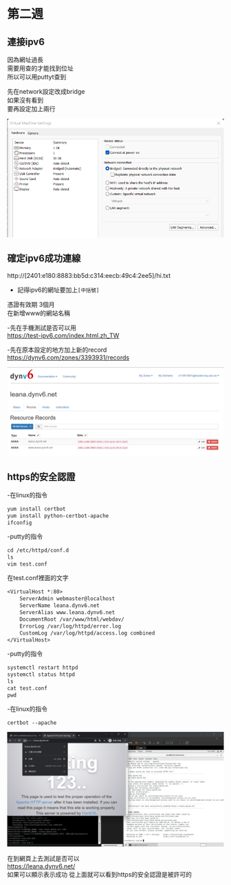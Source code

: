 # 第二週

## 連接ipv6  
因為網址過長  
需要用查的才能找到位址  
所以可以用puttyt查到  

先在network設定改成bridge  
如果沒有看到  
要再設定加上兩行  

<img src="./picture/2022-02-23VMsetting.png"/>

## 確定ipv6成功連線  
http://[2401:e180:8883:bb5d:c314:eecb:49c4:2ee5]/hi.txt  

* 記得ipv6的網址要加上`[中括號]`

憑證有效期 3個月  
在新增www的網站名稱  

-先在手機測試是否可以用  
https://test-ipv6.com/index.html.zh_TW

-先在原本設定的地方加上新的record  
https://dynv6.com/zones/3393931/records  

<img src="./picture/2022-02-23dynv6設定.png"/>

## https的安全認證

-在linux的指令 

    yum install certbot
    yum install python-certbot-apache
    ifconfig

-putty的指令  

    cd /etc/httpd/conf.d
    ls
    vim test.conf

在test.conf裡面的文字  

    <VirtualHost *:80>  
        ServerAdmin webmaster@localhost  
        ServerName leana.dynv6.net  
        ServerAlias www.leana.dynv6.net  
        DocumentRoot /var/www/html/webdav/  
        ErrorLog /var/log/httpd/error.log  
        CustomLog /var/log/httpd/access.log combined  
    </VirtualHost>  

-putty的指令

    systemctl restart httpd
    systemctl status httpd
    ls
    cat test.conf
    pwd

-在linux的指令  

    certbot --apache 

<img src="./picture/2022-02-23https安全認證.png"/>

在到網頁上去測試是否可以  
https://leana.dynv6.net/  
如果可以顯示表示成功 
從上面就可以看到https的安全認證是被許可的  
